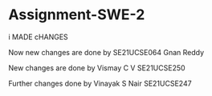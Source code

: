 # Assignment-SWE-2

i MADE cHANGES 

Now new changes are done by SE21UCSE064 Gnan Reddy


New changes are done by Vismay C V SE21UCSE250

Further changes done by Vinayak S Nair SE21UCSE247
